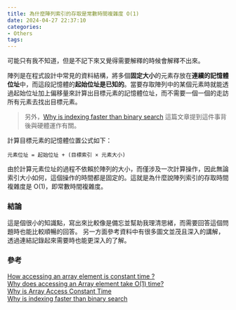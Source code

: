```yaml
---
title: 為什麼陣列索引的存取是常數時間複雜度 O(1)
date: 2024-04-27 22:37:10
categories:
- Others
tags:
---
```


可能只有我不知道，但是不記下來又覺得需要解釋的時候會解釋不出來。

<!--more-->

陣列是在程式設計中常見的資料結構，將多個**固定大小**的元素存放在**連續的記憶體位址**中，而這段記憶體的**起始位址是已知的**。當要存取陣列中的某個元素時就能透過起始位址加上偏移量來計算出目標元素的記憶體位址，而不需要一個一個的走訪所有元素去找出目標元素。  

> 另外，[Why is indexing faster than binary search](https://yinwang0.wordpress.com/2013/04/02/indexing) 這篇文章提到這件事背後與硬體運作有關。

計算目標元素的記憶體位置公式如下：  
```
元素位址 = 起始位址 + (目標索引 × 元素大小)
```

由於計算元素位址的過程不依賴於陣列的大小，而僅涉及一次計算操作，因此無論索引大小如何，這個操作的時間都是固定的。這就是為什麼說陣列索引的存取時間複雜度是 O(1)，即常數時間複雜度。  

### 結論
這是個很小的知識點，寫出來比較像是備忘並幫助我理清思緒，而需要回答這個問題時也能比較順暢的回答。 另一方面參考資料中有很多圖文並茂且深入的講解，透過連結記錄起來需要時也能更深入的了解。

### 參考
[How accessing an array element is constant time ?](https://www.linkedin.com/pulse/how-accessing-array-element-constant-time-prabaharan-balaji-zkj2c/)  
[Why does accessing an Array element take O(1) time?](https://www.geeksforgeeks.org/why-does-accessing-an-array-element-take-o1-time/)  
[Why is Array Access Constant Time](http://xahlee.info/comp/why_is_array_access_constant_time.html)  
[Why is indexing faster than binary search](https://yinwang0.wordpress.com/2013/04/02/indexing/)  